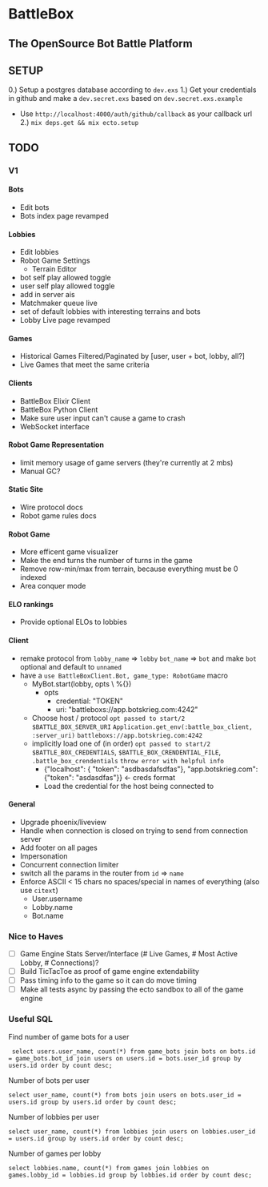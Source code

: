 # BattleBox

## The OpenSource Bot Battle Platform

## SETUP

0.) Setup a postgres database according to `dev.exs`
1.) Get your credentials in github and make a `dev.secret.exs` based on `dev.secret.exs.example` 
  * Use `http://localhost:4000/auth/github/callback` as your callback url
2.) `mix deps.get && mix ecto.setup`

## TODO

### V1

#### Bots
- Edit bots
- Bots index page revamped
#### Lobbies
- Edit lobbies
- Robot Game Settings
  - Terrain Editor
- bot self play allowed toggle
- user self play allowed toggle
- add in server ais
- Matchmaker queue live
- set of default lobbies with interesting terrains and bots
- Lobby Live page revamped
#### Games
- Historical Games Filtered/Paginated by [user, user + bot, lobby, all?]
- Live Games that meet the same criteria
#### Clients
- BattleBox Elixir Client
- BattleBox Python Client
- Make sure user input can't cause a game to crash
- WebSocket interface
#### Robot Game Representation
- limit memory usage of game servers (they're currently at 2 mbs)
- Manual GC?
#### Static Site
- Wire protocol docs
- Robot game rules docs
#### Robot Game
- More efficent game visualizer
- Make the end turns the number of turns in the game
- Remove row-min/max from terrain, because everything must be 0 indexed
- Area conquer mode
#### ELO rankings
- Provide optional ELOs to lobbies
#### Client
- remake protocol from `lobby_name` => `lobby` `bot_name` => `bot` and make `bot` optional and default to `unnamed`
- have a `use BattleBoxClient.Bot, game_type: RobotGame` macro
  - MyBot.start(lobby, opts \\ %{})
    - opts
      - credential: "TOKEN"
      - uri: "battleboxs://app.botskrieg.com:4242"
  - Choose host / protocol
    `opt passed to start/2` `$BATTLE_BOX_SERVER_URI` `Application.get_env(:battle_box_client, :server_uri)` `battleboxs://app.botskrieg.com:4242` 
  - implicitly load one of (in order) `opt passed to start/2` `$BATTLE_BOX_CREDENTIALS`, `$BATTLE_BOX_CRENDENTIAL_FILE`, `.battle_box_crendentials` `throw error with helpful info`
    - {"localhost": { "token": "asdbasdafsdfas"}, "app.botskrieg.com": {"token": "asdasdfas"}} <- creds format
    - Load the credential for the host being connected to
#### General
- Upgrade phoenix/liveview
- Handle when connection is closed on trying to send from connection server
- Add footer on all pages
- Impersonation
- Concurrent connection limiter
- switch all the params in the router from `id` => `name`
- Enforce ASCII < 15 chars no spaces/special in names of everything (also use `citext`)
  - User.username
  - Lobby.name
  - Bot.name

### Nice to Haves

- [ ] Game Engine Stats Server/Interface (# Live Games, # Most Active Lobby, # Connections)?
- [ ] Build TicTacToe as proof of game engine extendability
- [ ] Pass timing info to the game so it can do move timing
- [ ] Make all tests async by passing the ecto sandbox to all of the game engine

### Useful SQL

Find number of game bots for a user
```
 select users.user_name, count(*) from game_bots join bots on bots.id = game_bots.bot_id join users on users.id = bots.user_id group by users.id order by count desc;
```

Number of bots per user
```
select user_name, count(*) from bots join users on bots.user_id = users.id group by users.id order by count desc;
```

Number of lobbies per user
```
select user_name, count(*) from lobbies join users on lobbies.user_id = users.id group by users.id order by count desc;
```

Number of games per lobby
```
select lobbies.name, count(*) from games join lobbies on games.lobby_id = lobbies.id group by lobbies.id order by count desc;
```
